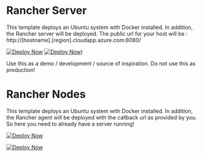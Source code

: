 # Rancher Server
This template deploys an Ubuntu system with Docker installed. In addition, the Rancher server will be deployed. The public url for your host will be : http://[hostname].[region].cloudapp.azure.com:8080/

[![Deploy Now](http://azuredeploy.net/deploybutton.png)](https://portal.azure.com/#create/Microsoft.Template/uri/https://bitbucket.org/kvaes/azure-rancher/raw/d13f931cf3661ce972ba5a1e9cb2c9f2923ac6c5/Server/azuredeploy.json)
[![Deploy Now](https://camo.githubusercontent.com/536ab4f9bc823c2e0ce72fb610aafda57d8c6c12/687474703a2f2f61726d76697a2e696f2f76697375616c697a65627574746f6e2e706e67)](http://armviz.io/#/?load=https://bitbucket.org/kvaes/azure-rancher/raw/d13f931cf3661ce972ba5a1e9cb2c9f2923ac6c5/Server/azuredeploy.json))

Use this as a demo / development / source of inspiration. Do not use this as production!



# Rancher Nodes
This template deploys an Ubuntu system with Docker installed. In addition, the Rancher agent will be deployed with the callback url as provided by you. So here you need to already have a server running!

[![Deploy Now](http://azuredeploy.net/deploybutton.png)](https://portal.azure.com/#create/Microsoft.Template/uri/https%3A%2F%2Fbitbucket.org%2Fkvaes%2Fazure-rancher%2Fraw%2Fd13f931cf3661ce972ba5a1e9cb2c9f2923ac6c5%2FNodes%2Fazuredeploy.json)

[![Deploy Now](https://camo.githubusercontent.com/536ab4f9bc823c2e0ce72fb610aafda57d8c6c12/687474703a2f2f61726d76697a2e696f2f76697375616c697a65627574746f6e2e706e67)](http://armviz.io/#/?load=https%3A%2F%2Fbitbucket.org%2Fkvaes%2Fazure-rancher%2Fraw%2Fd13f931cf3661ce972ba5a1e9cb2c9f2923ac6c5%2FNodes%2Fazuredeploy.json)